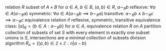 relation $R$
	subset of $A\times B$
	for $a \in A$, $b \in B$, $(a,b) \in R$, $a\sim_Rb$
	reflexive: $\forall a \in A (a\sim_R a)$
	symmetric: $\forall a \in A (a\sim_R b \implies b\sim_R a)$
	transitive: $a\sim_R b \land b\sim_R c \implies a\sim_R c$
	equivalence relation if reflexive, symmetric, transitive
		equivalence class: $[a]_R = \{b\in A: a \sim_R b\}$ for $a \in A$, equivalence relation $R$ on $A$
partition
	collection of subsets of set $S$ with every element in exactly one subset
		unions is $S$, intersections are $\varnothing$
	minimal collection of subsets
division algorithm
	$R_n = \{(a,b) \in \mathbb{Z} \times \mathbb{Z}: n|a-b \}$